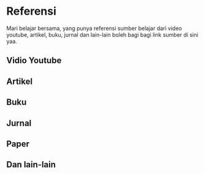 # Referensi

Mari belajar bersama, yang punya referensi sumber belajar dari video youtube, artikel, buku, jurnal dan lain-lain boleh bagi bagi link sumber di sini yaa.

## Vidio Youtube

## Artikel

## Buku

## Jurnal

## Paper

## Dan lain-lain
